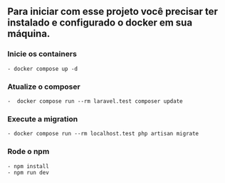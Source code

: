 ## Para iniciar com esse projeto você precisar ter instalado e configurado o docker em sua máquina.

### Inicie os containers 
    - docker compose up -d
### Atualize o composer
    -  docker compose run --rm laravel.test composer update
### Execute a migration
    - docker compose run --rm localhost.test php artisan migrate
### Rode o npm
    - npm install
    - npm run dev

